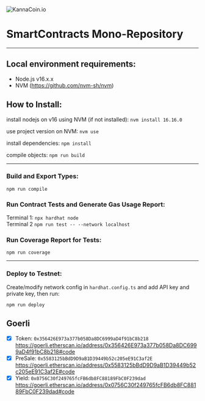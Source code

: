![KannaCoin.io](https://kannacoin.io/wp-content/uploads/2022/02/logo-kanna.png)

# SmartContracts Mono-Repository

---

## Local environment requirements:

- Node.js v16.x.x
- NVM (https://github.com/nvm-sh/nvm)

## How to Install:

install nodejs on v16 using NVM (if not installed):
`nvm install 16.16.0`

use project version on NVM:
`nvm use`

install dependencies:
`npm install`

compile objects:
`npm run build`

---

### Build and Export Types:

`npm run compile`

### Run Contract Tests and Generate Gas Usage Report:

Terminal 1: `npx hardhat node`\
Terminal 2 `npm run test -- --network localhost`

### Run Coverage Report for Tests:

`npm run coverage`

---

### Deploy to Testnet:

Create/modify network config in `hardhat.config.ts` and add API key and private key, then run:

`npm run deploy`

## Goerli

- [x] Token: `0x356426E973a377b058Da8DC6999aD4f91bC8b218`
      https://goerli.etherscan.io/address/0x356426E973a377b058Da8DC6999aD4f91bC8b218#code
- [x] PreSale: `0x5583125bBdD9D9aB1D39449b52c205eE91C3af2E`
      https://goerli.etherscan.io/address/0x5583125bBdD9D9aB1D39449b52c205eE91C3af2E#code
- [x] Yield: `0x0756C30f249765fcFB6db8FC88189FbC0F239dad`
      https://goerli.etherscan.io/address/0x0756C30f249765fcFB6db8FC88189FbC0F239dad#code
